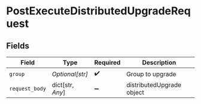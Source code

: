 # PostExecuteDistributedUpgradeRequest


## Fields

| Field                     | Type                      | Required                  | Description               |
| ------------------------- | ------------------------- | ------------------------- | ------------------------- |
| `group`                   | *Optional[str]*           | :heavy_check_mark:        | Group to upgrade          |
| `request_body`            | dict[str, *Any*]          | :heavy_minus_sign:        | distributedUpgrade object |